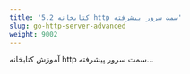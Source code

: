 ```yaml
---
title: '5.2 کتابخانه http سمت سرور پیشرفته'
slug: go-http-server-advanced
weight: 9002
---
```


آموزش کتابخانه http سمت سرور پیشرفته...